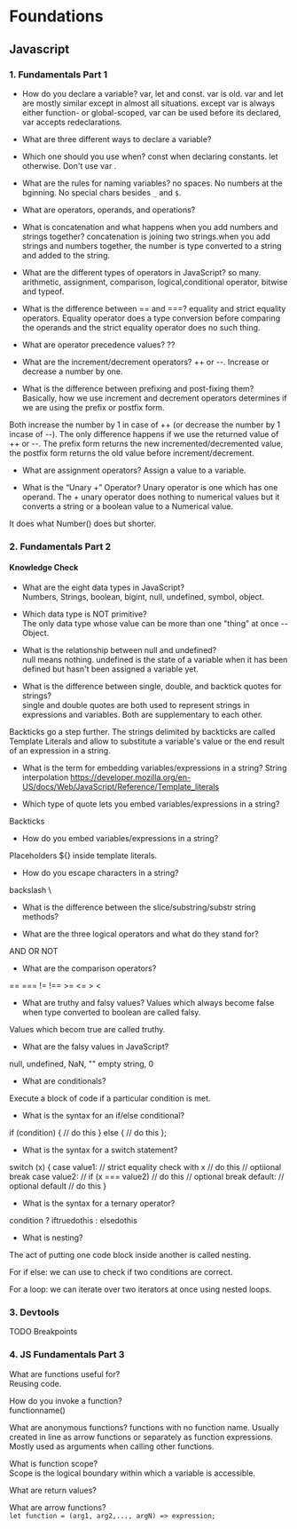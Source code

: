 # Foundations

## Javascript

### 1. Fundamentals Part 1
* How do you declare a variable?
 var, let and const. var is old. var and let are mostly similar except in almost all situations. except var is always either function- or global-scoped, var can be used before its declared, var accepts redeclarations. 

* What are three different ways to declare a variable?
* Which one should you use when?
const when declaring constants. let otherwise. Don't use var . 

* What are the rules for naming variables?
no spaces. No numbers at the bginning. No special chars besides `_` and `$`.

* What are operators, operands, and operations?

* What is concatenation and what happens when you add numbers and strings together?
concatenation is joining two strings.when you add strings and numbers together, the number is type converted to a string and added to the string.

* What are the different types of operators in JavaScript?
so many. arithmetic, assignment, comparison, logical,conditional operator, bitwise and typeof.

* What is the difference between == and ===?
equality and strict equality operators. Equality operator does a type conversion before comparing the operands and the strict equality operator does no such thing.
* What are operator precedence values?
??
* What are the increment/decrement operators?
++ or --. Increase or decrease a number by one.

* What is the difference between prefixing and post-fixing them?
Basically, how we use increment and decrement operators determines if we are using the prefix or postfix form.

Both increase the number by 1 in case of ++ (or decrease the number by 1 incase of --).
The only difference happens if we use the returned value of ++ or --.
The prefix form returns the new incremented/decremented value,  the postfix form returns the old value before increment/decrement.

* What are assignment operators?
Assign a value to a variable.

* What is the “Unary +” Operator?
Unary operator is one which has one operand. The + unary operator does nothing to numerical values but it converts a string or a boolean value to a Numerical value. 

It does what Number() does but shorter.

### 2. Fundamentals Part 2

#### Knowledge Check

* What are the eight data types in JavaScript?  
Numbers, Strings, boolean, bigint, null, undefined, symbol, object.

* Which data type is NOT primitive?   
The only data type whose value can be more than one "thing" at once -- Object.

* What is the relationship between null and undefined?  
null means nothing. undefined is the state of a variable when it has been defined but hasn't been assigned a variable yet.

* What is the difference between single, double, and backtick quotes for strings?  
single and double quotes are both used to represent strings in expressions and variables. Both are supplementary to each other.

Backticks go a step further. The strings delimited by backticks are called Template Literals and allow to substitute a variable's value or the end result of an expression in a string.

* What is the term for embedding variables/expressions in a string?
String interpolation https://developer.mozilla.org/en-US/docs/Web/JavaScript/Reference/Template_literals

* Which type of quote lets you embed variables/expressions in a string?

Backticks 

* How do you embed variables/expressions in a string?

Placeholders ${} inside template literals.

* How do you escape characters in a string?

backslash \

* What is the difference between the slice/substring/substr string methods?



* What are the three logical operators and what do they stand for?

AND OR NOT

* What are the comparison operators?

== === != !== >= <= > <

* What are truthy and falsy values?
Values which always become false when type converted to boolean are called falsy. 

Values which becom true are called truthy.


* What are the falsy values in JavaScript?

null, undefined, NaN, "" empty string, 0

* What are conditionals?

Execute a block of code if a particular condition is met.

* What is the syntax for an if/else conditional?

if (condition) {
    // do this
} else {
    // do this
};

* What is the syntax for a switch statement?

switch (x) {
    case value1:  // strict equality check with x 
        // do this
        // optiional break
    case value2: // if (x === value2)
        // do this
        // optional break
    default: // optional default
        // do this
}

* What is the syntax for a ternary operator?

condition ? iftruedothis : elsedothis

* What is nesting?

The act of putting one code block inside another is called nesting.

For if else: we can use to check if two conditions are correct.

For a loop: we can iterate over two iterators at once using nested loops.

### 3. Devtools

TODO Breakpoints

### 4. JS Fundamentals Part 3

What are functions useful for?  
Reusing code.

How do you invoke a function?   
functionname()

What are anonymous functions?
functions with no function name. Usually created in line as arrow functions or separately as function expressions. Mostly used as arguments when calling other functions.

What is function scope?  
Scope is the logical boundary within which a variable is accessible. 

What are return values?  


What are arrow functions?   
`let function = (arg1, arg2,..., argN) => expression;`
